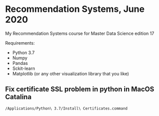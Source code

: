 # Recommendation Systems, June 2020

My Recommendation Systems course for Master Data Science edition 17

Requirements:

- Python 3.7
- Numpy
- Pandas
- Sckit-learn
- Matplotlib (or any other visualization library that you like)



Fix certificate SSL problem in python in MacOS Catalina
---------------------------------------------------------

```sh
/Applications/Python\ 3.7/Install\ Certificates.command
```

